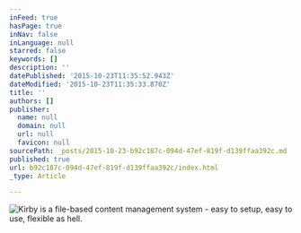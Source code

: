 ```yaml
---
inFeed: true
hasPage: true
inNav: false
inLanguage: null
starred: false
keywords: []
description: ''
datePublished: '2015-10-23T11:35:52.943Z'
dateModified: '2015-10-23T11:35:33.870Z'
title: ''
authors: []
publisher:
  name: null
  domain: null
  url: null
  favicon: null
sourcePath: _posts/2015-10-23-b92c187c-094d-47ef-819f-d139ffaa392c.md
published: true
url: b92c187c-094d-47ef-819f-d139ffaa392c/index.html
_type: Article

---
```

![Kirby is a file-based content management system - easy to setup, easy to use, flexible as hell.](https://the-grid-user-content.s3-us-west-2.amazonaws.com/8bbc7a71-8a5b-4d33-a34a-0e27a40693d2.png)